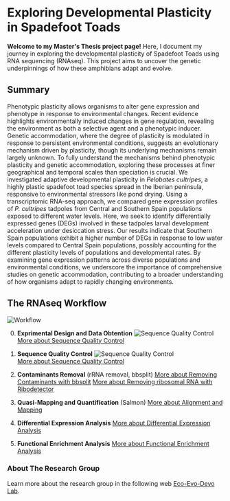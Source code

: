 # Exploring Developmental Plasticity in Spadefoot Toads

**Welcome to my Master's Thesis project page!** 
Here, I document my journey in exploring the developmental plasticity of Spadefoot Toads using RNA sequencing (RNAseq). This project aims to uncover the genetic underpinnings of how these amphibians adapt and evolve.

## Summary 
Phenotypic plasticity allows organisms to alter gene expression and phenotype in response to environmental changes. Recent evidence highlights environmentally induced changes in gene regulation, revealing the environment as both a selective agent and a phenotypic inducer. Genetic accommodation, where the degree of plasticity is modulated in response to persistent environmental conditions, suggests an evolutionary mechanism driven by plasticity, though its underlying mechanisms remain largely unknown. To fully understand the mechanisms behind phenotypic plasticity and genetic accommodation, exploring these processes at finer geographical and temporal scales than speciation is crucial. We investigated adaptive developmental plasticity in _Pelobates cultripes_, a highly plastic spadefoot toad species spread in the Iberian peninsula, responsive to environmental stressors like pond drying. Using a transcriptomic RNA-seq approach, we compared gene expression profiles of _P. cultripes_ tadpoles from Central and Southern Spain populations exposed to different water levels. Here, we seek to identify differentially expressed genes (DEGs) involved in these tadpoles larval development acceleration under desiccation stress. Our results indicate that Southern Spain populations exhibit a higher number of DEGs in response to low water levels compared to Central Spain populations, possibly accounting for the different plasticity levels of populations and developmental rates. By examining gene expression patterns across diverse populations and environmental conditions, we underscore the importance of comprehensive studies on genetic accommodation, contributing to a broader understanding of how organisms adapt to rapidly changing environments.


## The RNAseq Workflow

![Workflow](/assets/workflow.jpg)

0. **Exprimental Design and Data Obtention**
   ![Sequence Quality Control](/assets/sequence-quality-control.jpg)  
   [More about Sequence Quality Control](/Experimental_Design.Rmd)

1. **Sequence Quality Control**
   ![Sequence Quality Control](/assets/sequence-quality-control.jpg)  
   [More about Sequence Quality Control](/Quality_Control.Rmd)

2. **Contaminants Removal** (rRNA removal, bbsplit)
   [More about Removing Contaminants with bbsplit](/rmd_for_github/Contaminants_Removal_bbsplit.md)
   [More about Removing ribosomal RNA with Ribodetector](/rmd_for_github/ribodetector.md)

4. **Quasi-Mapping and Quantification** (Salmon)
   [More about Alignment and Mapping](/rmd_for_github/Salmon.Rmd)

5. **Differential Expression Analysis**
   [More about Differential Expression Analysis](/DESeq2.Rmd)

6. **Functional Enrichment Analysis**
   [More about Functional Enrichment Analysis](/Enrichment.Rmd)

### About The Research Group
Learn more about the research group in the following web [Eco-Evo-Devo Lab](/https://www.eco-evo-devo.com/).



